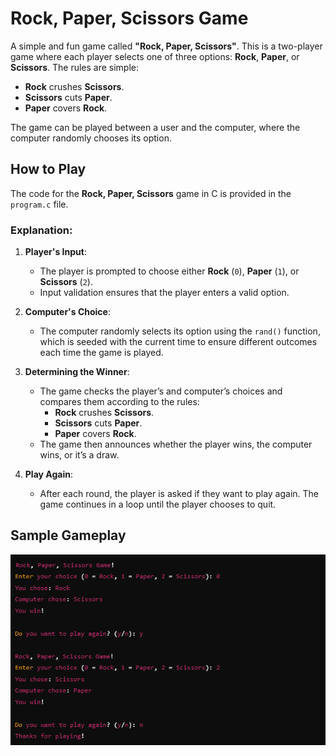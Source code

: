 # Rock, Paper, Scissors Game

A simple and fun game called **"Rock, Paper, Scissors"**. This is a two-player game where each player selects one of three options: **Rock**, **Paper**, or **Scissors**. The rules are simple:

- **Rock** crushes **Scissors**.
- **Scissors** cuts **Paper**.
- **Paper** covers **Rock**.

The game can be played between a user and the computer, where the computer randomly chooses its option.

## How to Play

The code for the **Rock, Paper, Scissors** game in C is provided in the `program.c` file. 

### Explanation:

1. **Player's Input**:
   - The player is prompted to choose either **Rock** (`0`), **Paper** (`1`), or **Scissors** (`2`).
   - Input validation ensures that the player enters a valid option.

2. **Computer's Choice**:
   - The computer randomly selects its option using the `rand()` function, which is seeded with the current time to ensure different outcomes each time the game is played.

3. **Determining the Winner**:
   - The game checks the player’s and computer’s choices and compares them according to the rules:
     - **Rock** crushes **Scissors**.
     - **Scissors** cuts **Paper**.
     - **Paper** covers **Rock**.
   - The game then announces whether the player wins, the computer wins, or it’s a draw.

4. **Play Again**:
   - After each round, the player is asked if they want to play again. The game continues in a loop until the player chooses to quit.

## Sample Gameplay

![sample](image-1.png)